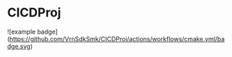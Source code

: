 # CICDProj
![example badge]
(https://github.com/VrnSdkSmk/CICDProj/actions/workflows/cmake.yml/badge.svg)
